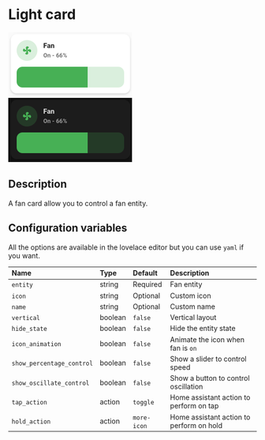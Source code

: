 # Light card

![Fan light](../images/fan-light.png)
![Fan dark](../images/fan-dark.png)

## Description

A fan card allow you to control a fan entity.

## Configuration variables

All the options are available in the lovelace editor but you can use `yaml` if you want.

| Name                      | Type    | Default     | Description                              |
| :------------------------ | :------ | :---------- | :--------------------------------------- |
| `entity`                  | string  | Required    | Fan entity                               |
| `icon`                    | string  | Optional    | Custom icon                              |
| `name`                    | string  | Optional    | Custom name                              |
| `vertical`                | boolean | `false`     | Vertical layout                          |
| `hide_state`              | boolean | `false`     | Hide the entity state                    |
| `icon_animation`          | boolean | `false`     | Animate the icon when fan is `on`        |
| `show_percentage_control` | boolean | `false`     | Show a slider to control speed           |
| `show_oscillate_control`  | boolean | `false`     | Show a button to control oscillation     |
| `tap_action`              | action  | `toggle`    | Home assistant action to perform on tap  |
| `hold_action`             | action  | `more-icon` | Home assistant action to perform on hold |
